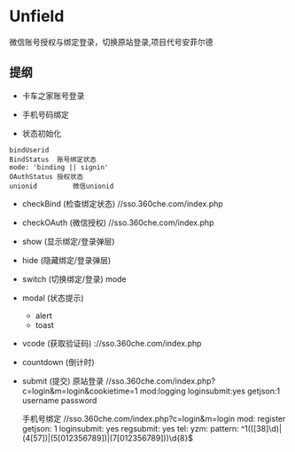 # Unfield
微信账号授权与绑定登录，切换原站登录,项目代号安菲尔德
## 提纲
- 卡车之家账号登录
- 手机号码绑定

- 状态初始化 
	
```
bindUserid
BindStatus	账号绑定状态
mode: 'binding || signin'
OAuthStatus 授权状态
unionid			微信unionid
```

- checkBind (检查绑定状态)
	//sso.360che.com/index.php

- checkOAuth (微信授权)
	//sso.360che.com/index.php

- show (显示绑定/登录弹层)


- hide (隐藏绑定/登录弹层)

- switch (切换绑定/登录)
mode

- modal (状态提示)
	- alert
	- toast

- vcode (获取验证码)
	://sso.360che.com/index.php

- countdown (倒计时)

- submit (提交)
	原站登录
	//sso.360che.com/index.php?c=login&m=login&cookietime=1
	mod:logging
	loginsubmit:yes
	getjson:1
	username
	password

	手机号绑定
	//sso.360che.com/index.php?c=login&m=login
	mod: register
	getjson: 1
	loginsubmit: yes
	regsubmit: yes
	tel: 
	yzm: 
	pattern: ^1(([38]\d)|(4[57])|(5[012356789])|(7[012356789]))\d{8}$
